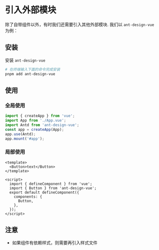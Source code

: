 # 引入外部模块

除了自带组件以外，有时我们还需要引入其他外部模块. 我们以 `ant-design-vue` 为例：

## 安装

安装 `ant-design-vue`

```bash
# 在终端输入下面的命令完成安装
pnpm add ant-design-vue
```

## 使用

### 全局使用

```ts
import { createApp } from 'vue';
import App from './App.vue';
import Antd from 'ant-design-vue';
const app = createApp(App);
app.use(Antd);
app.mount('#app');
```

### 局部使用

```vue
<template>
  <Button>text</Button>
</template>

<script>
  import { defineComponent } from 'vue';
  import { Button } from 'ant-design-vue';
  export default defineComponent({
    components: {
      Button,
    },
  });
</script>
```

## 注意

- 如果组件有依赖样式，则需要再引入样式文件
